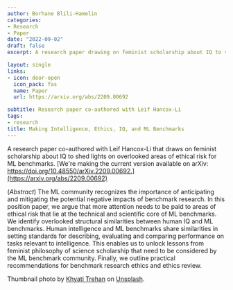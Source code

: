 ```yaml
---
author: Borhane Blili-Hamelin
categories:
- Research
- Paper
date: "2022-09-02"
draft: false
excerpt: A research paper drawing on feminist scholarship about IQ to shed lights on overlooked areas of ethical risk for ML benchmarks

layout: single
links:
- icon: door-open
  icon_pack: fas
  name: Paper
  url: https://arxiv.org/abs/2209.00692

subtitle: Research paper co-authored with Leif Hancox-Li
tags:
- research
title: Making Intelligence, Ethics, IQ, and ML Benchmarks
---
```

A research paper co-authored with Leif Hancox-Li that draws on feminist scholarship about IQ to shed lights on overlooked areas of ethical risk for ML benchmarks. [We're making the current version available on arXiv: https://doi.org/10.48550/arXiv.2209.00692.](https://arxiv.org/abs/2209.00692)

(*Abstract*) The ML community recognizes the importance of anticipating and mitigating the potential negative impacts of benchmark research. In this position paper, we argue that more attention needs to be paid to areas of ethical risk that lie at the technical and scientific core of ML benchmarks. We identify overlooked structural similarities between human IQ and ML benchmarks. Human intelligence and ML benchmarks share similarities in setting standards for describing, evaluating and comparing performance on tasks relevant to intelligence. This enables us to unlock lessons from feminist philosophy of science scholarship that need to be considered by the ML benchmark community. Finally, we outline practical recommendations for benchmark research ethics and ethics review.

Thumbnail photo by [Khyati Trehan](https://khyatitrehan.com) on [Unsplash](https://unsplash.com/photos/rXy5Zlmw3qY).